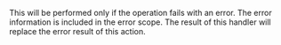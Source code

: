 This will be performed only if the operation fails with an error. The error information is included in the error scope. The result of this handler will replace the error result of this action.